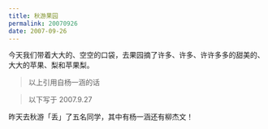 ```yaml
---
title: 秋游果园
permalink: 20070926
date: 2007-09-26
---
```


今天我们带着大大的、空空的口袋，去果园摘了许多、许多、许许多多的甜美的、大大的苹果、梨和苹果梨。

> 以上引用自杨一涵的话

> 以下写于 2007.9.27

昨天去秋游「丢」了五名同学，其中有杨一涵还有柳杰文！
